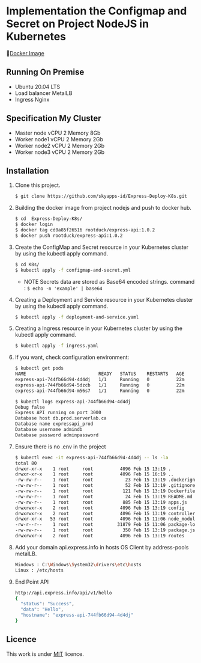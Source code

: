 # Implementation the Configmap and Secret on Project NodeJS in Kubernetes
🚢[Docker Image](https://hub.docker.com/repository/docker/rootduck/express-api)

## Running On Premise 
- Ubuntu 20.04 LTS
- Load balancer MetalLB
- Ingress Nginx

## Specification My Cluster
- Master node vCPU 2 Memory 8Gb
- Worker node1 vCPU 2 Memory 2Gb
- Worker node2 vCPU 2 Memory 2Gb
- Worker node3 vCPU 2 Memory 2Gb

## Installation
1. Clone this project.
    ```sh
    $ git clone https://github.com/skyapps-id/Express-Deploy-K8s.git 
    ```

2. Building the docker image from project nodejs and push to docker hub.
    ```sh
    $ cd  Express-Deploy-K8s/
    $ docker login
    $ docker tag cd0a85f26516 rootduck/express-api:1.0.2
    $ docker push rootduck/express-api:1.0.2
    ```

3. Create the ConfigMap and Secret resource in your Kubernetes cluster by using the kubectl apply command.
    ```sh
    $ cd K8s/
    $ kubectl apply -f configmap-and-secret.yml
    ```
     - NOTE Secrets data are stored as Base64 encoded strings. command : ```$ echo -n 'example' | base64 ```

4. Creating a Deployment and Service resource in your Kubernetes cluster by using the kubectl apply command.
    ```sh
    $ kubectl apply -f deployment-and-service.yaml
    ```

5. Creating a Ingress resource in your Kubernetes cluster by using the kubectl apply command.
    ```sh
    $ kubectl apply -f ingress.yaml
    ```

6. If you want, check configuration environment:
    ```sh
    $ kubectl get pods
    NAME                           READY   STATUS    RESTARTS   AGE
    express-api-744fb66d94-4d4dj   1/1     Running   0          22m
    express-api-744fb66d94-5dzcb   1/1     Running   0          22m
    express-api-744fb66d94-m56s7   1/1     Running   0          22m

    $ kubectl logs express-api-744fb66d94-4d4dj
    Debug false
    Express API running on port 3000
    Database host db.prod.serverlab.ca
    Database name expressapi_prod
    Database username admindb
    Database password adminpassword
    ```

7. Ensure there is no .env in the project
    ```sh
    $ kubectl exec -it express-api-744fb66d94-4d4dj -- ls -la
    total 80
    drwxr-xr-x    1 root     root          4096 Feb 15 13:19 .
    drwxr-xr-x    1 root     root          4096 Feb 15 16:19 ..
    -rw-rw-r--    1 root     root            23 Feb 15 13:19 .dockerignore
    -rw-rw-r--    1 root     root            52 Feb 15 13:19 .gitignore
    -rw-rw-r--    1 root     root           121 Feb 15 13:19 Dockerfile
    -rw-rw-r--    1 root     root            24 Feb 15 13:19 README.md
    -rw-rw-r--    1 root     root           885 Feb 15 13:19 apps.js
    drwxrwxr-x    2 root     root          4096 Feb 15 13:19 config
    drwxrwxr-x    2 root     root          4096 Feb 15 13:19 controllers
    drwxr-xr-x   53 root     root          4096 Feb 15 11:06 node_modules
    -rw-r--r--    1 root     root         31879 Feb 15 11:06 package-lock.json
    -rw-rw-r--    1 root     root           350 Feb 15 13:19 package.json
    drwxrwxr-x    2 root     root          4096 Feb 15 13:19 routes
    ```
8. Add your domain api.express.info in hosts OS Client by address-pools metalLB.
    ```sh
    Windows : C:\Windows\System32\drivers\etc\hosts
    Linux : /etc/hosts
    ```
   
9.  End Point API
    ```sh
    http://api.express.info/api/v1/hello
    {
      "status": "Success",
      "data": "Hello",
      "hostname": "express-api-744fb66d94-4d4dj"
    }
    ```
   
## Licence

This work is under [MIT](LICENCE) licence.